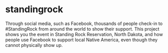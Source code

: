 # standingrock
Through social media, such as Facebook, thousands of people check-in to #StandingRock from around the world to show their support. This project shows you the event in Standing Rock Reservation, North Dakota, and how people use Facebook to support local Native America, even though they cannot physically show up. 
